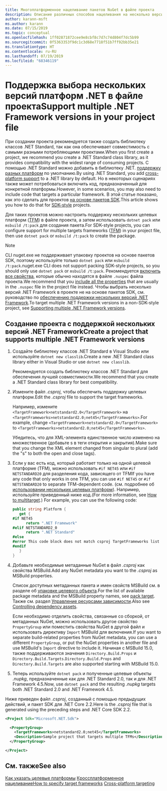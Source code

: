 ```yaml
---
title: Многоплатформенное нацеливание пакетов NuGet в файле проекта
description: Описание различных способов нацеливания на несколько версий .NET Framework из одного пакета NuGet.
author: karann-msft
ms.author: karann
ms.date: 07/15/2019
ms.topic: conceptual
ms.openlocfilehash: 1ff02871872cee9e8cbf8c7d7c74d804f7dc5b99
ms.sourcegitcommit: 0f5363353f9dc1c3d68e7718f51b7ff92bb35e21
ms.translationtype: HT
ms.contentlocale: ru-RU
ms.lasthandoff: 07/19/2019
ms.locfileid: "68346119"
---
```

# <a name="support-multiple-net-framework-versions-in-your-project-file"></a><span data-ttu-id="c2cc2-103">Поддержка выбора нескольких версий платформ .NET в файле проекта</span><span class="sxs-lookup"><span data-stu-id="c2cc2-103">Support multiple .NET Framework versions in your project file</span></span>

<span data-ttu-id="c2cc2-104">При создании проекта рекомендуется также создать библиотеку классов .NET Standard, так как она обеспечивает совместимость с самыми разными потребляющими проектами.</span><span class="sxs-lookup"><span data-stu-id="c2cc2-104">When you first create a project, we recommend you create a .NET Standard class library, as it provides compatibility with the widest range of consuming projects.</span></span> <span data-ttu-id="c2cc2-105">С помощью .NET Standard можно добавить в библиотеку .NET. [поддержку разных платформ](/dotnet/standard/library-guidance/cross-platform-targeting) по умолчанию.</span><span class="sxs-lookup"><span data-stu-id="c2cc2-105">By using .NET Standard, you add [cross-platform support](/dotnet/standard/library-guidance/cross-platform-targeting) to a .NET library by default.</span></span> <span data-ttu-id="c2cc2-106">Но в некоторых сценариях также может потребоваться включить код, предназначенный для конкретной платформы.</span><span class="sxs-lookup"><span data-stu-id="c2cc2-106">However, in some scenarios, you may also need to include code that targets a particular framework.</span></span> <span data-ttu-id="c2cc2-107">В этой статье показано, как это сделать для проектов [на основе пакетов SDK](../resources/check-project-format.md).</span><span class="sxs-lookup"><span data-stu-id="c2cc2-107">This article shows you how to do that for [SDK-style](../resources/check-project-format.md) projects.</span></span>

<span data-ttu-id="c2cc2-108">Для таких проектов можно настроить поддержку нескольких целевых платформ ([TFM](/dotnet/standard/frameworks)) в файле проекта, а затем использовать `dotnet pack` или `msbuild /t:pack` для создания пакета.</span><span class="sxs-lookup"><span data-stu-id="c2cc2-108">For SDK-style projects, you can configure support for multiple targets frameworks ([TFM](/dotnet/standard/frameworks)) in your project file, then use `dotnet pack` or `msbuild /t:pack` to create the package.</span></span>

> [!NOTE]
> <span data-ttu-id="c2cc2-109">CLI nuget.exe не поддерживает упаковку проектов на основе пакетов SDK, поэтому используйте только `dotnet pack` или `msbuild /t:pack`.</span><span class="sxs-lookup"><span data-stu-id="c2cc2-109">nuget.exe CLI does not support packing SDK-style projects, so you should only use `dotnet pack` or `msbuild /t:pack`.</span></span> <span data-ttu-id="c2cc2-110">Рекомендуется [включить все свойства](../reference/msbuild-targets.md#pack-target), которые обычно находятся в файле `.nuspec` файла проекта.</span><span class="sxs-lookup"><span data-stu-id="c2cc2-110">We recommend that you [include all the properties](../reference/msbuild-targets.md#pack-target) that are usually in the `.nuspec` file in the project file instead.</span></span> <span data-ttu-id="c2cc2-111">Чтобы выбрать несколько версий .NET Framework в проекте не на основе пакетов SDK, см. руководство по [обеспечению поддержки нескольких версий .NET Framework](supporting-multiple-target-frameworks.md).</span><span class="sxs-lookup"><span data-stu-id="c2cc2-111">To target multiple .NET Framework versions in a non-SDK-style project, see [Supporting multiple .NET Framework versions](supporting-multiple-target-frameworks.md).</span></span>

## <a name="create-a-project-that-supports-multiple-net-framework-versions"></a><span data-ttu-id="c2cc2-112">Создание проекта с поддержкой нескольких версий .NET Framework</span><span class="sxs-lookup"><span data-stu-id="c2cc2-112">Create a project that supports multiple .NET Framework versions</span></span>

1. <span data-ttu-id="c2cc2-113">Создайте библиотеку классов .NET Standard в Visual Studio или используйте `dotnet new classlib`.</span><span class="sxs-lookup"><span data-stu-id="c2cc2-113">Create a new .NET Standard class library either in Visual Studio or use `dotnet new classlib`.</span></span>

   <span data-ttu-id="c2cc2-114">Рекомендуется создать библиотеку классов .NET Standard для обеспечения лучшей совместимости.</span><span class="sxs-lookup"><span data-stu-id="c2cc2-114">We recommend that you create a .NET Standard class library for best compatibility.</span></span>

2. <span data-ttu-id="c2cc2-115">Измените файл *.csproj*, чтобы обеспечить поддержку целевых платформ.</span><span class="sxs-lookup"><span data-stu-id="c2cc2-115">Edit the *.csproj* file to support the target frameworks.</span></span>

   <span data-ttu-id="c2cc2-116">Например, измените `<TargetFramework>netstandard2.0</TargetFramework>` на `<TargetFrameworks>netstandard2.0;net45</TargetFrameworks>`.</span><span class="sxs-lookup"><span data-stu-id="c2cc2-116">For example, change `<TargetFramework>netstandard2.0</TargetFramework>` to `<TargetFrameworks>netstandard2.0;net45</TargetFrameworks>`.</span></span>

   <span data-ttu-id="c2cc2-117">Убедитесь, что для XML-элемента единственное число изменено на множественное (добавьте s в теги открытия и закрытия).</span><span class="sxs-lookup"><span data-stu-id="c2cc2-117">Make sure that you change the XML element changed from singular to plural (add the "s" to both the open and close tags).</span></span>

3. <span data-ttu-id="c2cc2-118">Если у вас есть код, который работает только на одной целевой платформе (TFM), можно использовать `#if NET45` или `#if NETSTANDARD20` для разделения кода, зависящего от TFM</span><span class="sxs-lookup"><span data-stu-id="c2cc2-118">If you have any code that only works in one TFM, you can use `#if NET45` or `#if NETSTANDARD20` to separate TFM-dependent code.</span></span> <span data-ttu-id="c2cc2-119">(см. подробнее об [использовании нескольких целевых платформ](/dotnet/core/tutorials/libraries#how-to-multitarget)). Например, используйте приведенный ниже код.</span><span class="sxs-lookup"><span data-stu-id="c2cc2-119">(For more information, see [How to multitarget](/dotnet/core/tutorials/libraries#how-to-multitarget).) For example, you can use the following code:</span></span>

   ```csharp
   public string Platform {
      get {
   #if NET45
         return ".NET Framework"
   #elif NETSTANDARD2_0
         return ".NET Standard"
   #else
   #error This code block does not match csproj TargetFrameworks list
   #endif
      }
   }
   ```

4. <span data-ttu-id="c2cc2-120">Добавьте необходимые метаданные NuGet в файл *.csproj* как свойства MSBuild.</span><span class="sxs-lookup"><span data-stu-id="c2cc2-120">Add any NuGet metadata you want to the *.csproj* as MSBuild properties.</span></span>

   <span data-ttu-id="c2cc2-121">Список доступных метаданных пакета и имен свойств MSBuild см. в разделе об [упаковке целевого объекта](../reference/msbuild-targets.md#pack-target).</span><span class="sxs-lookup"><span data-stu-id="c2cc2-121">For the list of available package metadata and the MSBuild property names, see [pack target](../reference/msbuild-targets.md#pack-target).</span></span> <span data-ttu-id="c2cc2-122">Также см. раздел [Управление ресурсами зависимости](../consume-packages/package-references-in-project-files.md#controlling-dependency-assets).</span><span class="sxs-lookup"><span data-stu-id="c2cc2-122">Also see [Controlling dependency assets](../consume-packages/package-references-in-project-files.md#controlling-dependency-assets).</span></span>

   <span data-ttu-id="c2cc2-123">Если необходимо отделить свойства, связанные со сборкой, от метаданных NuGet, можно использовать другое свойство `PropertyGroup` или поместить свойства NuGet в другой файл и использовать директиву `Import` MSBuild для включения.</span><span class="sxs-lookup"><span data-stu-id="c2cc2-123">If you want to separate build-related properties from NuGet metadata, you can use a different `PropertyGroup`, or put the NuGet properties in another file and use MSBuild's `Import` directive to include it.</span></span> <span data-ttu-id="c2cc2-124">Начиная с MSBuild 15.0, также поддерживаются значения `Directory.Build.Props` и `Directory.Build.Targets`.</span><span class="sxs-lookup"><span data-stu-id="c2cc2-124">`Directory.Build.Props` and `Directory.Build.Targets` are also supported starting with MSBuild 15.0.</span></span>

5. <span data-ttu-id="c2cc2-125">Теперь используйте `dotnet pack` и полученные целевые объекты *.nupkg*, предназначенные как для .NET Standard 2.0, так и для .NET Framework 4.5.</span><span class="sxs-lookup"><span data-stu-id="c2cc2-125">Now, use `dotnet pack` and the resulting *.nupkg* targets both .NET Standard 2.0 and .NET Framework 4.5.</span></span>

<span data-ttu-id="c2cc2-126">Ниже приведен файл *.csproj*, созданный с помощью предыдущих действий, и пакет SDK для .NET Core 2.2.</span><span class="sxs-lookup"><span data-stu-id="c2cc2-126">Here is the *.csproj* file that is generated using the preceding steps and .NET Core SDK 2.2.</span></span>

```xml
<Project Sdk="Microsoft.NET.Sdk">

  <PropertyGroup>
    <TargetFrameworks>netstandard2.0;net45</TargetFrameworks>
    <Description>Sample project that targets multiple TFMs</Description>
  </PropertyGroup>

</Project>
```

## <a name="see-also"></a><span data-ttu-id="c2cc2-127">См. также</span><span class="sxs-lookup"><span data-stu-id="c2cc2-127">See also</span></span>

<span data-ttu-id="c2cc2-128">[Как указать целевые платформы](/dotnet/standard/frameworks#how-to-specify-target-frameworks)
[Кроссплатформенное нацеливание](/dotnet/standard/library-guidance/cross-platform-targeting)</span><span class="sxs-lookup"><span data-stu-id="c2cc2-128">[How to specify target frameworks](/dotnet/standard/frameworks#how-to-specify-target-frameworks)
[Cross-platform targeting](/dotnet/standard/library-guidance/cross-platform-targeting)</span></span>
